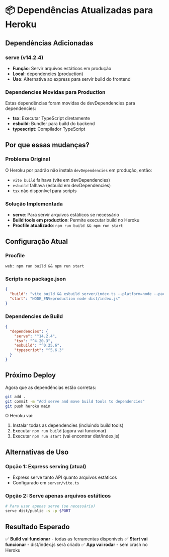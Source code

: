 # 📦 Dependências Atualizadas para Heroku

## Dependências Adicionadas

### serve (v14.2.4)
- **Função**: Servir arquivos estáticos em produção
- **Local**: dependencies (production)
- **Uso**: Alternativa ao express para servir build do frontend

### Dependencies Movidas para Production

Estas dependências foram movidas de devDependencies para dependencies:
- **tsx**: Executar TypeScript diretamente
- **esbuild**: Bundler para build do backend
- **typescript**: Compilador TypeScript

## Por que essas mudanças?

### Problema Original
O Heroku por padrão não instala `devDependencies` em produção, então:
- `vite build` falhava (vite em devDependencies)
- `esbuild` falhava (esbuild em devDependencies)
- `tsx` não disponível para scripts

### Solução Implementada
- **serve**: Para servir arquivos estáticos se necessário
- **Build tools em production**: Permite executar build no Heroku
- **Procfile atualizado**: `npm run build && npm run start`

## Configuração Atual

### Procfile
```
web: npm run build && npm run start
```

### Scripts no package.json
```json
{
  "build": "vite build && esbuild server/index.ts --platform=node --packages=external --bundle --format=esm --outdir=dist",
  "start": "NODE_ENV=production node dist/index.js"
}
```

### Dependencies de Build
```json
{
  "dependencies": {
    "serve": "^14.2.4",
    "tsx": "^4.20.3",
    "esbuild": "^0.25.6",
    "typescript": "^5.6.3"
  }
}
```

## Próximo Deploy

Agora que as dependências estão corretas:

```bash
git add .
git commit -m "Add serve and move build tools to dependencies"
git push heroku main
```

O Heroku vai:
1. Instalar todas as dependencies (incluindo build tools)
2. Executar `npm run build` (agora vai funcionar)
3. Executar `npm run start` (vai encontrar dist/index.js)

## Alternativas de Uso

### Opção 1: Express serving (atual)
- Express serve tanto API quanto arquivos estáticos
- Configurado em `server/vite.ts`

### Opção 2: Serve apenas arquivos estáticos
```bash
# Para usar apenas serve (se necessário)
serve dist/public -s -p $PORT
```

## Resultado Esperado

✅ **Build vai funcionar** - todas as ferramentas disponíveis
✅ **Start vai funcionar** - dist/index.js será criado
✅ **App vai rodar** - sem crash no Heroku